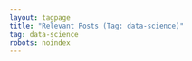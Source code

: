 ```yaml
---
layout: tagpage
title: "Relevant Posts (Tag: data-science)"
tag: data-science
robots: noindex
---
```

